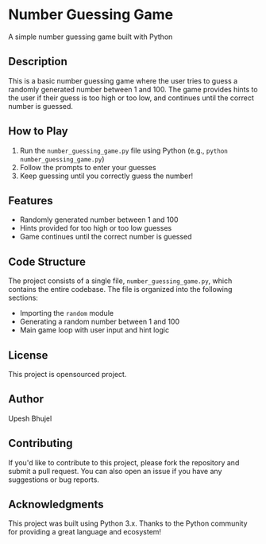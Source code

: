 # Number Guessing Game
A simple number guessing game built with Python

## Description
This is a basic number guessing game where the user tries to guess a randomly generated number between 1 and 100. The game provides hints to the user if their guess is too high or too low, and continues until the correct number is guessed.

## How to Play
1. Run the `number_guessing_game.py` file using Python (e.g., `python number_guessing_game.py`)
2. Follow the prompts to enter your guesses
3. Keep guessing until you correctly guess the number!

## Features
* Randomly generated number between 1 and 100
* Hints provided for too high or too low guesses
* Game continues until the correct number is guessed

## Code Structure
The project consists of a single file, `number_guessing_game.py`, which contains the entire codebase. The file is organized into the following sections:
* Importing the `random` module
* Generating a random number between 1 and 100
* Main game loop with user input and hint logic

## License
This project is opensourced project.

## Author
Upesh Bhujel

## Contributing
If you'd like to contribute to this project, please fork the repository and submit a pull request. You can also open an issue if you have any suggestions or bug reports.

## Acknowledgments
This project was built using Python 3.x. Thanks to the Python community for providing a great language and ecosystem!
